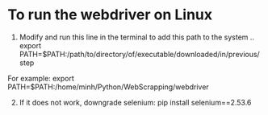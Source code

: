 # To run the webdriver on Linux

1. Modify and run this line in the terminal to add this path to the system
.. export PATH=$PATH:/path/to/directory/of/executable/downloaded/in/previous/step

For example:
export PATH=$PATH:/home/minh/Python/WebScrapping/webdriver

2. If it does not work, downgrade selenium: pip install selenium==2.53.6
